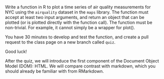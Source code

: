 Write a function in R to plot a time series of air quality measurements for NYC using the `airquality` dataset in the `maps` library. The function must accept at least two input arguments, and return an object that can be plotted (or is plotted directly with the function call). The function must be non-trivial. For example, it cannot simply be a wrapper for plot().

You have 30 minutes to develop and test the function, and create a pull request to the class page on a new branch called `quiz`. 

Good luck!

After the quiz, we will introduce the first component of the Document Object Model (DOM): HTML. We will compare contrast with markdown, which you should already be familiar with from RMarkdown.